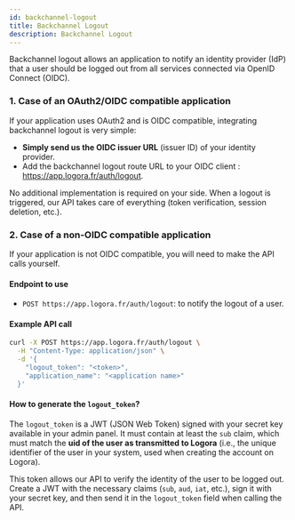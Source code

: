 ```yaml
---
id: backchannel-logout
title: Backchannel Logout
description: Backchannel Logout
---
```


Backchannel logout allows an application to notify an identity provider (IdP) that a user should be logged out from all services connected via OpenID Connect (OIDC).


### 1. Case of an OAuth2/OIDC compatible application

If your application uses OAuth2 and is OIDC compatible, integrating backchannel logout is very simple:

- **Simply send us the OIDC issuer URL** (issuer ID) of your identity provider.
- Add the backchannel logout route URL to your OIDC client : https://app.logora.fr/auth/logout.

No additional implementation is required on your side. When a logout is triggered, our API takes care of everything (token verification, session deletion, etc.).

### 2. Case of a non-OIDC compatible application

If your application is not OIDC compatible, you will need to make the API calls yourself.

#### Endpoint to use

- `POST https://app.logora.fr/auth/logout`: to notify the logout of a user.

#### Example API call

```bash
curl -X POST https://app.logora.fr/auth/logout \
  -H "Content-Type: application/json" \
  -d '{
    "logout_token": "<token>",
    "application_name": "<application name>"
  }'
```

#### How to generate the `logout_token`?

The `logout_token` is a JWT (JSON Web Token) signed with your secret key available in your admin panel. It must contain at least the `sub` claim, which must match the **uid of the user as transmitted to Logora** (i.e., the unique identifier of the user in your system, used when creating the account on Logora).

This token allows our API to verify the identity of the user to be logged out.
Create a JWT with the necessary claims (`sub`, `aud`, `iat`, etc.), sign it with your secret key, and then send it in the `logout_token` field when calling the API.
